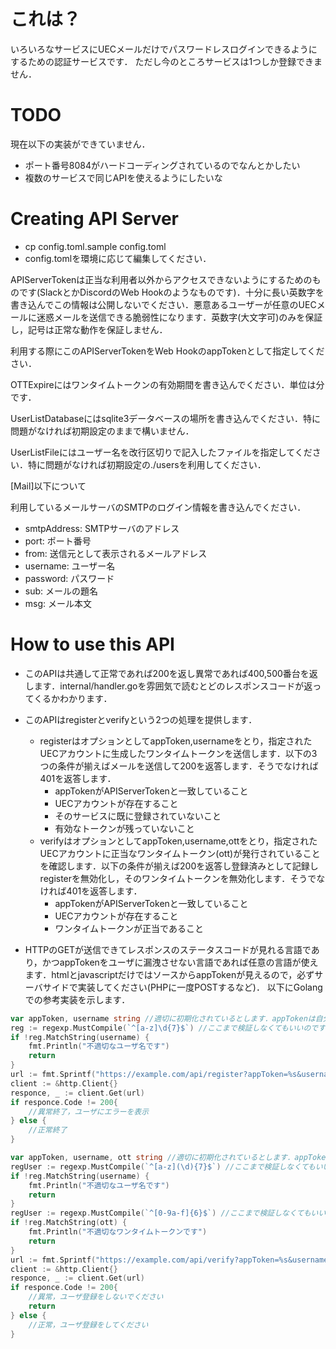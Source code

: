 # これは？
いろいろなサービスにUECメールだけでパスワードレスログインできるようにするための認証サービスです．
ただし今のところサービスは1つしか登録できません．

# TODO
現在以下の実装ができていません．
- ポート番号8084がハードコーディングされているのでなんとかしたい
- 複数のサービスで同じAPIを使えるようにしたいな

# Creating API Server
- cp config.toml.sample config.toml
- config.tomlを環境に応じて編集してください．

APIServerTokenは正当な利用者以外からアクセスできないようにするためのものです(SlackとかDiscordのWeb Hookのようなものです)．十分に長い英数字を書き込んでこの情報は公開しないでください．悪意あるユーザーが任意のUECメールに迷惑メールを送信できる脆弱性になります．英数字(大文字可)のみを保証し，記号は正常な動作を保証しません．

利用する際にこのAPIServerTokenをWeb HookのappTokenとして指定してください．

OTTExpireにはワンタイムトークンの有効期間を書き込んでください．単位は分です．

UserListDatabaseにはsqlite3データベースの場所を書き込んでください．特に問題がなければ初期設定のままで構いません．

UserListFileにはユーザー名を改行区切りで記入したファイルを指定してください．特に問題がなければ初期設定の./usersを利用してください．

[Mail]以下について

利用しているメールサーバのSMTPのログイン情報を書き込んでください．
  - smtpAddress: SMTPサーバのアドレス
  - port: ポート番号
  - from: 送信元として表示されるメールアドレス
  - username: ユーザー名
  - password: パスワード
  - sub: メールの題名
  - msg: メール本文

# How to use this API
- このAPIは共通して正常であれば200を返し異常であれば400,500番台を返します．internal/handler.goを雰囲気で読むとどのレスポンスコードが返ってくるかわかります．

- このAPIはregisterとverifyという2つの処理を提供します．
  - registerはオプションとしてappToken,usernameをとり，指定されたUECアカウントに生成したワンタイムトークンを送信します．以下の3つの条件が揃えばメールを送信して200を返答します．そうでなければ401を返答します．
    - appTokenがAPIServerTokenと一致していること
    - UECアカウントが存在すること
    - そのサービスに既に登録されていないこと
    - 有効なトークンが残っていないこと
  - verifyはオプションとしてappToken,username,ottをとり，指定されたUECアカウントに正当なワンタイムトークン(ott)が発行されていることを確認します．以下の条件が揃えば200を返答し登録済みとして記録しregisterを無効化し，そのワンタイムトークンを無効化します．そうでなければ401を返答します．
    - appTokenがAPIServerTokenと一致していること
    - UECアカウントが存在すること
    - ワンタイムトークンが正当であること

- HTTPのGETが送信できてレスポンスのステータスコードが見れる言語であり，かつappTokenをユーザに漏洩させない言語であれば任意の言語が使えます．htmlとjavascriptだけではソースからappTokenが見えるので，必ずサーバサイドで実装してください(PHPに一度POSTするなど)． 以下にGolangでの参考実装を示します．

```go:register.go
var appToken, username string //適切に初期化されているとします．appTokenは自分で指定するので信用できますが，usernameはユーザ入力なので信用できません．
reg := regexp.MustCompile(`^[a-z]\d{7}$`) //ここまで検証しなくてもいいのですが，記号は送信しないようにしてください．(URLがこわれるかも)
if !reg.MatchString(username) {
    fmt.Println("不適切なユーザ名です")
    return
}
url := fmt.Sprintf("https://example.com/api/register?appToken=%s&username=%s", appToken, username)
client := &http.Client{}
responce, _ := client.Get(url)
if responce.Code != 200{
    //異常終了，ユーザにエラーを表示
} else {
    //正常終了
}
```

```go:verify.go
var appToken, username, ott string //適切に初期化されているとします．appTokenは自分で指定するので信用できますが，usernameとottはユーザ入力なので信用できません．
regUser := regexp.MustCompile(`^[a-z](\d){7}$`) //ここまで検証しなくてもいいのですが，記号は送信しないようにしてください．(URLがこわれるかも)
if !reg.MatchString(username) {
    fmt.Println("不適切なユーザ名です")
    return
}
regUser := regexp.MustCompile(`^[0-9a-f]{6}$`) //ここまで検証しなくてもいいのですが，記号は送信しないようにしてください．(URLがこわれるかも)
if !reg.MatchString(ott) {
    fmt.Println("不適切なワンタイムトークンです")
    return
}
url := fmt.Sprintf("https://example.com/api/verify?appToken=%s&username=%s&ott=%s", appToken, username, ott)
client := &http.Client{}
responce, _ := client.Get(url)
if responce.Code != 200{
    //異常，ユーザ登録をしないでください
    return
} else {
    //正常，ユーザ登録をしてください
}
```
